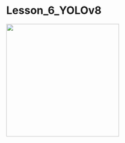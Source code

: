 # Lesson_6_YOLOv8
<body>
  <img src=https://github.com/Mikhail-068/Lesson_6_YOLOv8/assets/82748554/d1ccb3c3-ebd6-4756-972b-416211dac9aa" alt="" height=300>
</body>
